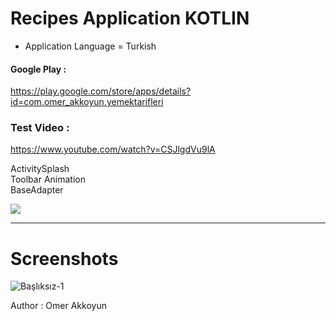 # Recipes Application KOTLIN

- Application Language =  Turkish

#### Google Play : 
https://play.google.com/store/apps/details?id=com.omer_akkoyun.yemektarifleri
### Test Video :
https://www.youtube.com/watch?v=CSJlgdVu9lA


ActivitySplash <br>
Toolbar Animation <br>
BaseAdapter

![](https://media.giphy.com/media/QBvg9gvUOG3FnqebgV/giphy.gif)
<br><hr>

# Screenshots

![Başlıksız-1](https://user-images.githubusercontent.com/33864154/64075545-63b46800-ccc2-11e9-92a6-af9df14d5e97.png)


Author : Omer Akkoyun

